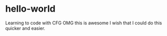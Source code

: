 # hello-world
Learning to code with CFG
OMG this is awesome I wish that I could do this quicker and easier. 
